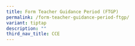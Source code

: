 ```yaml
---
title: Form Teacher Guidance Period (FTGP)
permalink: /form-teacher-guidance-period-ftgp/
variant: tiptap
description: ""
third_nav_title: CCE
---
```

